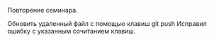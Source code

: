 Повторение семинара. 

Обновить удаленный файл с помощью клавиш git push
Исправил ошибку с указанным сочитанием клавиш. 
